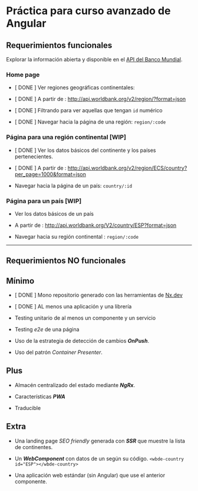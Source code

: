 # Práctica para curso avanzado de Angular

## Requerimientos funcionales

Explorar la información abierta y disponible en el [API del Banco Mundial](https://datahelpdesk.worldbank.org/knowledgebase/articles/898581-api-basic-call-structures).


### Home page

- [ DONE ] Ver regiones geográficas continentales:

- [ DONE ] A partir de : http://api.worldbank.org/v2/region/?format=json

- [ DONE ] Filtrando para ver aquellas que tengan `id` numérico

- [ DONE ] Navegar hacia la página de una región: `region/:code`

### Página para una región continental [WIP]

- [ DONE ] Ver los datos básicos del continente y los países pertenecientes.

- [ DONE ] A partir de : http://api.worldbank.org/v2/region/ECS/country?per_page=1000&format=json

- Navegar hacia la página de un país: `country/:id`

### Página para un país [WIP]

- Ver los datos básicos de un país

- A partir de : http://api.worldbank.org/V2/country/ESP?format=json

- Navegar hacia su región continental : `region/:code`

---

## Requerimientos NO funcionales

## Mínimo

- [ DONE ] Mono repositorio generado con las herramientas de [Nx.dev](https://nx.dev/angular)

- [ DONE ] AL menos una aplicación y una librería

- Testing unitario de al menos un componente y un servicio

- Testing _e2e_ de una página

- Uso de la estrategia de detección de cambios **_OnPush_**.

- Uso del patrón _Container Presenter_.

## Plus

- Almacén centralizado del estado mediante **_NgRx_**.

- Características **_PWA_**

- Traducible

## Extra

- Una landing page _SEO friendly_ generada con **_SSR_** que muestre la lista de continentes.

- Un _**WebComponent**_ con datos de un según su código. `<wbde-country id="ESP"></wbde-country>`

- Una aplicación web estándar (sin Angular) que use el anterior componente.

